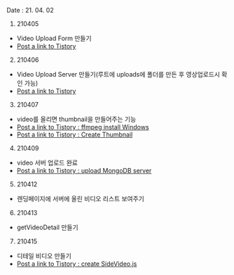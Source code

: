 Date : 21. 04. 02

1. 210405

- Video Upload Form 만들기
- [Post a link to Tistory](https://jnarin-development-story.tistory.com/107)

2. 210406

- Video Upload Server 만들기(루트에 uploads에 폴더를 만든 후 영상업로드시 확인 가능)
- [Post a link to Tistory](https://jnarin-development-story.tistory.com/108)

3. 210407

- video를 올리면 thumbnail을 만들어주는 기능
- [Post a link to Tistory : ffmpeg install Windows](https://jnarin-development-story.tistory.com/109)
- [Post a link to Tistory : Create Thumbnail](https://jnarin-development-story.tistory.com/110)

4. 210409

- video 서버 업로드 완료
- [Post a link to Tistory : upload MongoDB server](https://jnarin-development-story.tistory.com/112)

5. 210412

- 렌딩페이지에 서버에 올린 비디오 리스트 보여주기

6. 210413

- getVideoDetail 만들기

7. 210415

- 디테일 비디오 만들기
- [Post a link to Tistory : create SideVideo.js](https://jnarin-development-story.tistory.com/116)
